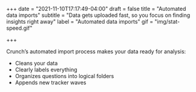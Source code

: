 +++
date = "2021-11-10T17:17:49-04:00"
draft = false
title = "Automated data imports"
subtitle = "Data gets uploaded fast, so you focus on finding insights right away"
label = "Automated data imports"
gif = "img/stat-speed.gif"

+++

Crunch’s automated import process makes your data ready for analysis:

* Cleans your data
* Clearly labels everything
* Organizes questions into logical folders
* Appends new tracker waves
